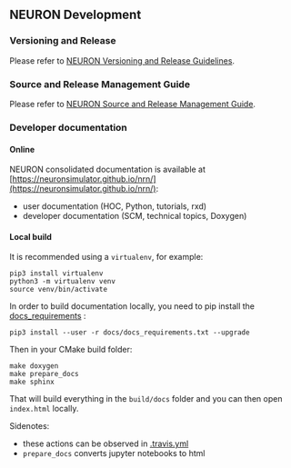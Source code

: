 ## NEURON Development

### Versioning and Release
Please refer to [NEURON Versioning and Release Guidelines](./scm/guidelines/SCMGuidelines.md).

### Source and Release Management Guide
Please refer to [NEURON Source and Release Management Guide](./scm/guide/SCMGuide.md).

### Developer documentation 

#### Online
NEURON consolidated documentation is available at [https://neuronsimulator.github.io/nrn/](https://neuronsimulator.github.io/nrn/):
* user documentation (HOC, Python, tutorials, rxd)
* developer documentation (SCM, technical topics, Doxygen)

#### Local build

It is recommended using a `virtualenv`, for example:

```
pip3 install virtualenv
python3 -m virtualenv venv
source venv/bin/activate
```

In order to build documentation locally, you need to pip install the [docs_requirements](docs_requirements.txt) :
```
pip3 install --user -r docs/docs_requirements.txt --upgrade
```

Then in your CMake build folder:
```
make doxygen
make prepare_docs
make sphinx
```  
That will build everything in the `build/docs` folder and you can then open `index.html` locally.

Sidenotes:
 * these actions can be observed in [.travis.yml](../.travis.yml)
 * `prepare_docs` converts jupyter notebooks to html
